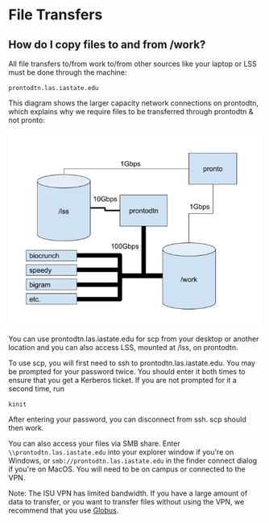 # File Transfers

## How do I copy files to and from /work?

All file transfers to/from work to/from other sources like your laptop or LSS must be done through the machine:

```
prontodtn.las.iastate.edu
```

This diagram shows the larger capacity network connections on prontodtn, which explains why we require files to be transferred through prontodtn & not pronto:

![diagram of pronto and prontodtn networks](img/pronto_overview.png)

You can use prontodtn.las.iastate.edu for scp from your desktop or another location and you can also access LSS, mounted at /lss, on prontodtn.

To use scp, you will first need to ssh to prontodtn.las.iastate.edu. You may be prompted for your password twice. You should enter it both times to ensure that you get a Kerberos ticket. If you are not prompted for it a second time, run

```
kinit
```

After entering your password, you can disconnect from ssh. scp should then work.

You can also access your files via SMB share. Enter `\\prontodtn.las.iastate.edu` into your explorer window if you're on Windows, or `smb://prontodtn.las.iastate.edu` in the finder connect dialog if you're on MacOS. You will need to be on campus or connected to the VPN.

Note: The ISU VPN has limited bandwidth. If you have a large amount of data to transfer, or you want to transfer files without using the VPN, we recommend that you use [Globus](globus.md).


